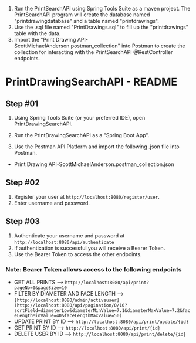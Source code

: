 1. Run the PrintSearchAPI using Spring Tools Suite as a maven project. The PrintSearchAPI program will
create the database named "printdrawingdatabase" and a table named "printdrawings".
2. Use the .sql file named "PrintDrawings.sql" to fill up the "printdrawings" table with the data.
3. Import the "Print Drawing API-ScottMichaelAnderson.postman_collection" into Postman to create the collection for interacting
with the PrintSearchAPI @RestController endpoints.


# PrintDrawingSearchAPI - README

## Step #01

1. Using Spring Tools Suite (or your preferred IDE), open PrintDrawingSearchAPI.

2. Run the PrintDrawingSearchAPI as a "Spring Boot App".

3. Use the Postman API Platform and import the following .json file into Postman.
- Print Drawing API-ScottMichaelAnderson.postman_collection.json





## Step #02

1. Register your user at `http://localhost:8080/register/user`.
2. Enter username and password.

## Step #03

1. Authenticate your username and password at `http://localhost:8080/api/authenticate`
2. If authentication is successful you will receive a Bearer Token.
3. Use the Bearer Token to access the other endpoints.


### Note: Bearer Token allows access to the following endpoints
-   GET ALL PRINTS --> `http://localhost:8080/api/print?pageNo=0&pageSize=10`
- FILTER BY DIAMETER AND FACE LENGTH --> `[http://localhost:8080/admin/activeuser](http://localhost:8080/api/pagination/0/10?sortField=diameterLow&diameterMinValue=7.1&diameterMaxValue=7.2&faceLengthMinValue=40&faceLengthMaxValue=50)`
-   UPDATE PRINT BY ID --> `http://localhost:8080/api/print/update/{id}`
-   GET PRINT BY ID --> `http://localhost:8080/api/print/{id}`
-   DELETE USER BY ID --> `http://localhost:8080/api/print/delete/{id}`
